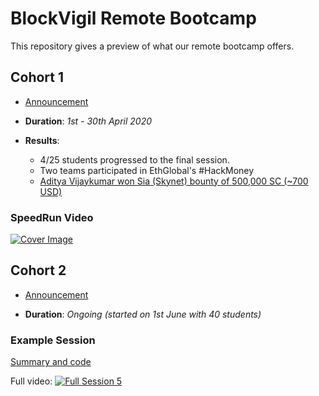 # BlockVigil Remote Bootcamp

This repository gives a preview of what our remote bootcamp offers.

## Cohort 1

* [Announcement](https://medium.com/blockvigil/announcing-the-fully-remote-blockvigil-developer-bootcamp-ad133a7aa0a1)

* **Duration**: _1st - 30th April 2020_

* **Results**:
	* 4/25 students progressed to the final session.
	* Two teams participated in EthGlobal's #HackMoney
	* [Aditya Vijaykumar won Sia (Skynet) bounty of 500,000 SC (~700 USD)](https://medium.com/blockvigil/bootcamp-hero-2fba30e488f8)

### SpeedRun Video

[![Cover Image](https://img.youtube.com/vi//0.jpg)](https://youtu.be)

## Cohort 2

* [Announcement](https://medium.com/blockvigil/announcing-the-blockvigil-remote-developer-bootcamp-2nd-edition-27f3d4c21eee)

* **Duration**: _Ongoing (started on 1st June with 40 students)_

### Example Session
[Summary and code](./C02S05)

Full video: [![Full Session 5](https://img.youtube.com/vi/klFkJHSFgQQ/0.jpg)](https://youtu.be/klFkJHSFgQQ)
